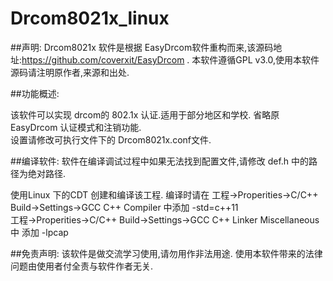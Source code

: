 # Drcom8021x_linux


##声明:
Drcom8021x 软件是根据 EasyDrcom软件重构而来,该源码地址:https://github.com/coverxit/EasyDrcom .
本软件遵循GPL v3.0,使用本软件源码请注明原作者,来源和出处.

##功能概述:

该软件可以实现 drcom的 802.1x 认证.适用于部分地区和学校. 省略原EasyDrcom 认证模式和注销功能. <br>
设置请修改可执行文件下的 Drcom8021x.conf文件.


##编译软件:
软件在编译调试过程中如果无法找到配置文件,请修改 def.h 中的路径为绝对路径.

使用Linux 下的CDT 创建和编译该工程. 编译时请在 
工程->Properities->C/C++ Build->Settings->GCC C++ Compiler 中添加 -std=c++11<br>
工程->Properities->C/C++ Build->Settings->GCC C++ Linker  Miscellaneous中 添加 -lpcap


##免责声明:
该软件是做交流学习使用,请勿用作非法用途. 使用本软件带来的法律问题由使用者付全责与软件作者无关.
